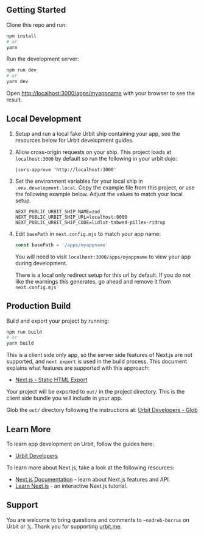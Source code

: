 
## Getting Started

Clone this repo and run:

```bash
npm install
# or
yarn
```

Run the development server:

```bash
npm run dev
# or
yarn dev
```

Open [http://localhost:3000/apps/myappname](http://localhost:3000/apps/myappname) with your browser to see the result.

## Local Development

1. Setup and run a local fake Urbit ship containing your app, see the resources below for Urbit development guides.
1. Allow cross-origin requests on your ship.  This project loads at `localhost:3000` by default so run the following in your urbit dojo:
    ```hoon
    |cors-approve 'http://localhost:3000'
    ```
1. Set the environment variables for your local ship in `.env.development.local`.  Copy the example file from this project, or use the following example below.  Adjust the values to match your local setup.
    ```
    NEXT_PUBLIC_URBIT_SHIP_NAME=zod
    NEXT_PUBLIC_URBIT_SHIP_URL=localhost:8080
    NEXT_PUBLIC_URBIT_SHIP_CODE=lidlut-tabwed-pillex-ridrup
    ```
1. Edit `basePath` in `next.config.mjs` to match your app name:
    ```js
    const basePath = '/apps/myappname'
    ```
    You will need to visit `localhost:3000/apps/myappname` to view your app during development.

    There is a local only redirect setup for this url by default.  If you do not like the warnings this generates, go ahead and remove it from `next.config.mjs`

## Production Build

Build and export your project by running:

```bash
npm run build
# or
yarn build
```

This is a client side only app, so the server side features of Next.js are not supported, and `next export` is used in the build process.  This document explains what features are supported with this approach:

* [Next.js - Static HTML Export](https://nextjs.org/docs/advanced-features/static-html-export)

Your project will be exported to `out/` in the project directory.  This is the client side bundle you will include in your app.

Glob the `out/` directory following the instructions at: [Urbit Developers - Glob](https://developers.urbit.org/reference/additional/dist/glob)

## Learn More

To learn app development on Urbit, follow the guides here:

- [Urbit Developers](https://developers.urbit.org)

To learn more about Next.js, take a look at the following resources:

- [Next.js Documentation](https://nextjs.org/docs) - learn about Next.js features and API.
- [Learn Next.js](https://nextjs.org/learn) - an interactive Next.js tutorial.

## Support

You are welcome to bring questions and comments to `~nodreb-borrus` on Urbit or [𝕏](https://twitter.com/urbitceo).  Thank you for supporting [urbit.me](https://urbit.me).
